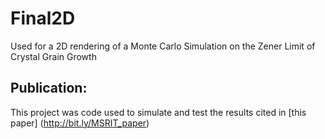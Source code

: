 # Final2D
Used for a 2D rendering of a Monte Carlo Simulation on the Zener Limit of Crystal Grain Growth 

## Publication: 
This project was code used to simulate and test the results cited in [this paper] (http://bit.ly/MSRIT_paper)
